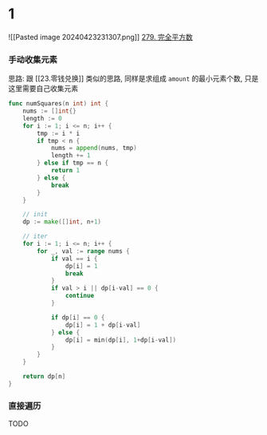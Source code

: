 # 1
![[Pasted image 20240423231307.png]]
[279. 完全平方数](https://leetcode.cn/problems/perfect-squares/)

### 手动收集元素
思路:
跟 [[23.零钱兑换]] 类似的思路, 同样是求组成 `amount` 的最小元素个数, 只是这里需要自己收集元素

```go
func numSquares(n int) int {
	nums := []int{}
	length := 0
	for i := 1; i <= n; i++ {
		tmp := i * i
		if tmp < n {
			nums = append(nums, tmp)
			length += 1
		} else if tmp == n {
			return 1
		} else {
			break
		}
	}

	// init
	dp := make([]int, n+1)

	// iter
	for i := 1; i <= n; i++ {
		for _, val := range nums {
			if val == i {
				dp[i] = 1
				break
			}
			if val > i || dp[i-val] == 0 {
				continue
			}

			if dp[i] == 0 {
				dp[i] = 1 + dp[i-val]
			} else {
				dp[i] = min(dp[i], 1+dp[i-val])
			}
		}
	}

	return dp[n]
}
```


### 直接遍历
TODO

